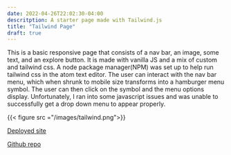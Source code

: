 ```yaml
---
date: 2022-04-26T22:02:30-04:00
descritption: A starter page made with Tailwind.js
title: "Tailwind Page"
draft: true
---
```



 This is a basic responsive page that consists of a nav bar, an image, some text, and an explore button. It is made with vanilla JS and a mix of custom and tailwind css. A node package manager(NPM) was set up to help run tailwind css in the atom text editor. The user can interact with the nav bar menu, which when shrunk to mobile size transforms into a hamburger menu symbol. The user can then click on the symbol and the menu options display. Unfortunately, I ran into some javascript issues and was unable to successfully get a drop down menu to appear properly.

{{< figure src ="/images/tailwind.png">}}



[Deployed site](https://danwellings.com/tailwind/)

[Github repo](https://github.com/dwellings16/tailwind.git)
